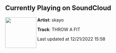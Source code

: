 ## Currently Playing on SoundCloud

[<img align="left" width="100" src="https://i1.sndcdn.com/artworks-SZ6vduluihuSiD9f-ziY6xA-t500x500.jpg">](https://soundcloud.com/skayo666/throw-a-fit)

**Artist**: skayo 

**Track**: THROW A FIT

Last updated at 12/21/2022 15:58
